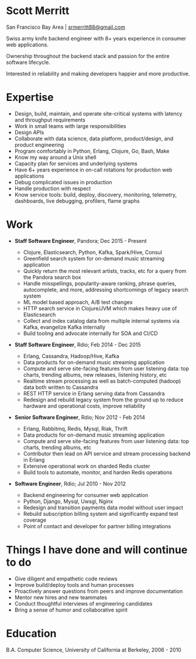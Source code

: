 # Scott Merritt

San Francisco Bay Area | srmerritt88@gmail.com

Swiss army knife backend engineer with 8+ years experience in consumer web applications.

Ownership throughout the backend stack and passion for the entire software lifecycle.

Interested in reliability and making developers happier and more productive.

# Expertise

* Design, build, maintain, and operate site-critical systems with latency and throughput requirements
* Work in small teams with large responsibilities
* Design APIs
* Collaborate with data science, data platform, product/design, and product engineering
* Program comfortably in Python, Erlang, Clojure, Go, Bash, Make
* Know my way around a Unix shell
* Capacity plan for services and underlying systems
* Have 6+ years experience in on-call rotations for production web applications
* Debug complicated issues in production
* Handle production with respect
* Know service tools: build, deploy, discovery, monitoring, telemetry, dashboards, live debugging, profilers, flame graphs

# Work

* **Staff Software Engineer**, Pandora; Dec 2015 - Present
  * Clojure, Elasticsearch, Python, Kafka, Spark/Hive, Consul
  * Greenfield search system for on-demand music streaming application
  * Quickly return the most relevant artists, tracks, etc for a query from the Pandora search box
  * Handle misspellings, popularity-aware ranking, phrase queries, autocomplete, and more, addressing shortcomings of legacy search system
  * ML model based approach, A/B test changes
  * HTTP search service in Clojure/JVM which makes heavy use of Elasticsearch
  * Collect and index catalog data from multiple internal systems via Kafka, evangelize Kafka internally
  * Build tooling and advocate internally for SOA and CI/CD

* **Staff Software Engineer**, Rdio; Feb 2014 - Dec 2015
  * Erlang, Cassandra, Hadoop/Hive, Kafka
  * Data products for on-demand music streaming application
  * Compute and serve site-facing features from user listening data: top charts, trending albums, new releases, listening history, etc
  * Realtime stream processing as well as batch-computed (hadoop) data both written to Cassandra
  * REST HTTP service in Erlang serving data from Cassandra
  * Redesign and rebuild legacy system from the ground up to reduce hardware and operational costs, improve reliability

* **Senior Software Engineer**, Rdio; Nov 2012 - Feb 2014
  * Erlang, Rabbitmq, Redis, Mysql, Riak, Thrift
  * Data products for on-demand music streaming application
  * Compute and serve site-facing features from user listening data: top charts, trending albums, etc
  * Contributor then lead on API service and stream processing backend in Erlang
  * Extensive operational work on sharded Redis cluster
  * Build tools to automate, monitor, and harden Redis operations

* **Software Engineer**, Rdio; Jul 2010 - Nov 2012
  * Backend engineering for consumer web application
  * Python, Django, Mysql, Uwsgi, Nginx
  * Redesign and transition payments data model without user impact
  * Rebuild subscription billing system and significantly expand test coverage
  * Point of contact and developer for partner billing integrations

# Things I have done and will continue to do

* Give diligent and empathetic code reviews
* Improve build/deploy tools and human processes
* Proactively answer questions from peers and improve documentation
* Mentor new hires and new teammates
* Conduct thoughtful interviews of engineering candidates
* Bring a sense of humor and collaborative spirit

# Education

B.A. Computer Science, University of California at Berkeley, 2006 - 2010
